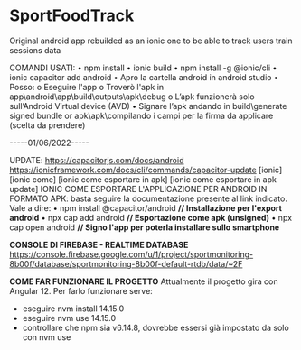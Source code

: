 # SportFoodTrack

Original android app rebuilded as an ionic one to be able to track users train sessions data

COMANDI USATI:
• npm install
• ionic build
• npm install -g @ionic/cli
• ionic capacitor add android
• Apro la cartella android in android studio
• Posso:
o Eseguire l'app
o Troverò l'apk in app\android\app\build\outputs\apk\debug
o L’apk funzionerà solo sull’Android Virtual device (AVD)
• Signare l’apk andando in build\generate signed bundle or apk\apk\compilando i campi per la firma da applicare (scelta da prendere)

-----01/06/2022-----

UPDATE:
https://capacitorjs.com/docs/android
https://ionicframework.com/docs/cli/commands/capacitor-update
[ionic] [ionic come] [ionic come esportare in apk] [ionic come esportare in apk update]
IONIC COME ESPORTARE L'APPLICAZIONE PER ANDROID IN FORMATO APK: basta seguire la documentazione
presente al link indicato.
Vale a dire:
• npm install @capacitor/android **// Installazione per l'export android**
• npx cap add android **// Esportazione come apk (unsigned)**
• npx cap open android **// Signo l'app per poterla installare sullo smartphone**

**CONSOLE DI FIREBASE - REALTIME DATABASE**
https://console.firebase.google.com/u/1/project/sportmonitoring-8b00f/database/sportmonitoring-8b00f-default-rtdb/data/~2F

**COME FAR FUNZIONARE IL PROGETTO** 
Attualmente il progetto gira con Angular 12. Per farlo funzionare serve: 

- eseguire nvm install 14.15.0
- eseguire nvm use 14.15.0
- controllare che npm sia v6.14.8, dovrebbe essersi già impostato da solo con nvm use